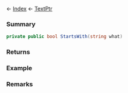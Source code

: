 ← [Index](Api-Index) ← [TextPtr](VRage.Game.ModAPI.Ingame.Utilities.TextPtr)

### Summary

```csharp
private public bool StartsWith(string what)
```

### Returns

### Example

### Remarks

